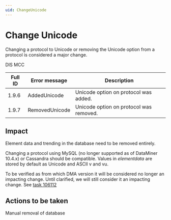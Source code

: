 ```yaml
---
uid: ChangeUnicode
---
```


# Change Unicode

Changing a protocol to Unicode or removing the Unicode option from a protocol is considered a major change.

DIS MCC

| Full ID | Error message  | Description                             |
|---------|----------------|-----------------------------------------|
| 1.9.6   | AddedUnicode   | Unicode option on protocol was added.   |
| 1.9.7   | RemovedUnicode | Unicode option on protocol was removed. |

## Impact

Element data and trending in the database need to be removed entirely.

Changing a protocol using MySQL (no longer supported as of DataMiner 10.4.x) or Cassandra should be compatible. Values in *elementdata* are stored by default as Unicode and ASCII v and vu.

To be verified as from which DMA version it will be considered no longer an impacting change. Until clarified, we will still consider it an impacting change. See [task 106112](https://collaboration.dataminer.services/task/106112)

## Actions to be taken

Manual removal of database
